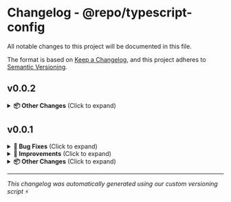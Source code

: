 # Changelog - @repo/typescript-config

All notable changes to this project will be documented in this file.

The format is based on [Keep a Changelog](https://keepachangelog.com/en/1.0.0/),
and this project adheres to [Semantic Versioning](https://semver.org/spec/v2.0.0.html).

## v0.0.2

<details>
<summary><strong>📦 Other Changes</strong> (Click to expand)</summary>

- Releasing 7 package(s) ([dee8e9a](https://github.com/movahedan/monobun/commit/dee8e9a))  by **github-actions[bot]**

</details>

## v0.0.1

<details>
<summary><strong>🐛 Bug Fixes</strong> (Click to expand)</summary>

- add version fields to utility packages and update versioning logic ([c27ebfd](https://github.com/movahedan/monobun/commit/c27ebfd))  by **Soheil Movahedan** [soheil.movahhedan@gmail.com](mailto:soheil.movahhedan@gmail.com)

</details>

<details>
<summary><strong>🔧 Improvements</strong> (Click to expand)</summary>

- rename config-typescript to typescript-config for consistency ([716b8aa](https://github.com/movahedan/monobun/commit/716b8aa))  by **Soheil Movahedan** [soheil.movahhedan@gmail.com](mailto:soheil.movahhedan@gmail.com)

</details>

<details>
<summary><strong>📦 Other Changes</strong> (Click to expand)</summary>

- Releasing 8 package(s) ([548e261](https://github.com/movahedan/monobun/commit/548e261))  by **github-actions[bot]**

</details>


---

*This changelog was automatically generated using our custom versioning script* ⚡